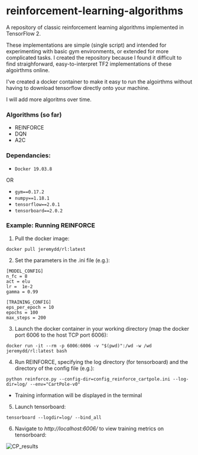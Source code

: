 # reinforcement-learning-algorithms
A repository of classic reinforcement learning algorithms implemented in TensorFlow 2.

These implementations are simple (single script) and intended for experimenting with basic gym environments, or extended for more complicated tasks. I created the repository because I found it difficult to find straighforward, easy-to-interpret TF2 implementations of these algoirthms online.

I've created a docker container to make it easy to run the algoirthms without having to download tensorflow directly onto your machine.

I will add more algoritms over time.

### Algorithms (so far)
- REINFORCE 
- DQN
- A2C

### Dependancies:
- `Docker 19.03.8`

OR

- `gym==0.17.2`
- `numpy==1.18.1`
- `tensorflow==2.0.1`
- `tensorboard==2.0.2`

### Example: Running REINFORCE

1. Pull the docker image:

`docker pull jeremydd/rl:latest`

2. Set the parameters in the .ini file (e.g.):

```
[MODEL_CONFIG]
n_fc = 8
act = elu
lr =  1e-2
gamma = 0.99

[TRAINING_CONFIG]
eps_per_epoch = 10
epochs = 100
max_steps = 200
```

3. Launch the docker container in your working directory (map the docker port 6006 to the host TCP port 6006):

`docker run -it --rm -p 6006:6006 -v "$(pwd)":/wd -w /wd jeremydd/rl:latest bash`

4. Run REINFORCE, specifying the log directory (for tensorboard) and the directory of the config file (e.g.):

`python reinforce.py --config-dir=config_reinforce_cartpole.ini --log-dir=log/ --env="CartPole-v0"`

- Training information will be displayed in the terminal

5. Launch tensorboard:

`tensorboard --logdir=log/ --bind_all`

6. Navigate to _http://localhost:6006/_ to view training metrics on tensorboard:

![CP_results](https://github.com/JeremyDouglas91/reinforcement-learning-algorithms/blob/master/REINFORCE/CartPole-v0_tensorboard.png)
